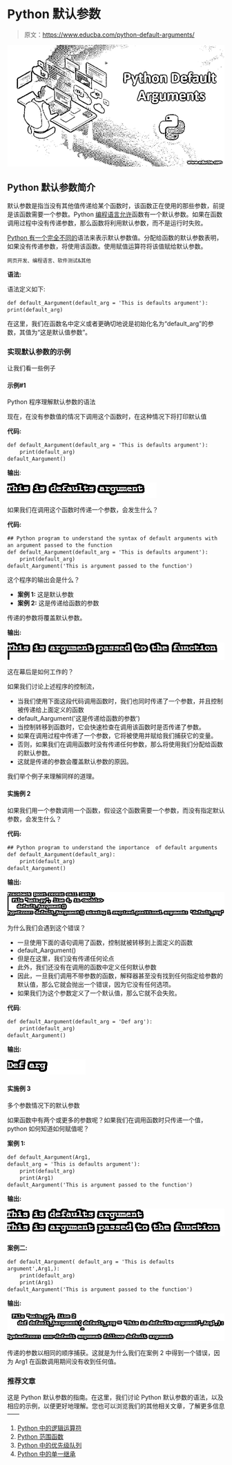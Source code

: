 # Python 默认参数

> 原文：<https://www.educba.com/python-default-arguments/>

![python default arguments](img/a189e857172b656702aecc0b766ad760.png)



## Python 默认参数简介

默认参数是指当没有其他值传递给某个函数时，该函数正在使用的那些参数，前提是该函数需要一个参数。Python [编程语言允许](https://www.educba.com/what-is-a-programming-language/)函数有一个默认参数。如果在函数调用过程中没有传递参数，那么函数将利用默认参数，而不是运行时失败。

[Python 有一个完全不同的](https://www.educba.com/what-is-python/)语法来表示默认参数值。分配给函数的默认参数表明，如果没有传递参数，将使用该函数。使用赋值运算符将该值赋给默认参数。

<small>网页开发、编程语言、软件测试&其他</small>

**语法:**

语法定义如下:

```
def default_Aargument(default_arg = 'This is defaults argument'):
print(default_arg)
```

在这里，我们在函数名中定义或者更确切地说是初始化名为“default_arg”的参数，其值为“这是默认值参数”。

### 实现默认参数的示例

让我们看一些例子

#### 示例#1

Python 程序理解默认参数的语法

现在，在没有参数值的情况下调用这个函数时，在这种情况下将打印默认值

**代码:**

```
def default_Aargument(default_arg = 'This is defaults argument'):
    print(default_arg)
default_Aargument()
```

**输出**:

![python defult argument -1](img/c0e43277fe0d8543076bc3970a0c13ea.png)



如果我们在调用这个函数时传递一个参数，会发生什么？

**代码:**

```
## Python program to understand the syntax of default arguments with an argument passed to the function
def default_Aargument(default_arg = 'This is defaults argument'):
    print(default_arg)
default_Aargument('This is argument passed to the function')
```

这个程序的输出会是什么？

*   **案例 1:** 这是默认参数
*   **案例 2:** 这是传递给函数的参数

传递的参数将覆盖默认参数。

**输出:**

![python defult argument -2](img/0e6bb4451876fd7ddecfe48251c080b8.png)



这在幕后是如何工作的？

如果我们讨论上述程序的控制流，

*   当我们使用下面这段代码调用函数时，我们也同时传递了一个参数，并且控制被传递给上面定义的函数
*   default_Aargument('这是传递给函数的参数')
*   当控制转移到函数时，它会快速检查在调用该函数时是否传递了参数。
*   如果在调用过程中传递了一个参数，它将被使用并赋给我们捕获它的变量。
*   否则，如果我们在调用函数时没有传递任何参数，那么将使用我们分配给函数的默认参数。
*   这就是传递的参数会覆盖默认参数的原因。

我们举个例子来理解同样的道理。

#### 实施例 2

如果我们用一个参数调用一个函数，假设这个函数需要一个参数，而没有指定默认参数，会发生什么？

**代码:**

```
## Python program to understand the importance  of default arguments
def default_Aargument(default_arg):
    print(default_arg)
default_Aargument()
```

**输出:**

![python defult argument -3](img/3495f39f970d85d87dd9e58b1453010d.png)



为什么我们会遇到这个错误？

*   一旦使用下面的语句调用了函数，控制就被转移到上面定义的函数
*   default_Aargument()
*   但是在这里，我们没有传递任何论点
*   此外，我们还没有在调用的函数中定义任何默认参数
*   因此，一旦我们调用不带参数的函数，解释器甚至没有找到任何指定给参数的默认值，那么它就会抛出一个错误，因为它没有任何选项。
*   如果我们为这个参数定义了一个默认值，那么它就不会失败。

**代码**:

```
def default_Aargument(default_arg = 'Def arg'):
    print(default_arg)
default_Aargument()
```

**输出:**

![Python Default Arguments Eroor](img/68c85df22629e061e142fb2763ad2e16.png)



#### 实施例 3

多个参数情况下的默认参数

如果函数中有两个或更多的参数呢？如果我们在调用函数时只传递一个值，python 如何知道如何赋值呢？

**案例 1:**

```
def default_Aargument(Arg1, 
default_arg = 'This is defaults argument'):
    print(default_arg)
    print(Arg1)
default_Aargument('This is argument passed to the function')
```

**输出:**

![python defult argument -5](img/d72f74774fc7989127acc491b02b419b.png)



**案例二:**

```
def default_Aargument( default_arg = 'This is defaults argument',Arg1,):
    print(default_arg)
    print(Arg1)
default_Aargument('This is argument passed to the function')
```

**输出:**

![same order](img/340934e69cded5371c4832f9a5cc3359.png)



传递的参数以相同的顺序捕获。这就是为什么我们在案例 2 中得到一个错误，因为 Arg1 在函数调用期间没有收到任何值。

### 推荐文章

这是 Python 默认参数的指南。在这里，我们讨论 Python 默认参数的语法，以及相应的示例，以便更好地理解。您也可以浏览我们的其他相关文章，了解更多信息——

1.  [Python 中的逻辑运算符](https://www.educba.com/logical-operators-in-python/)
2.  [Python 范围函数](https://www.educba.com/python-range-function/)
3.  [Python 中的优先级队列](https://www.educba.com/priority-queues-in-python/)
4.  [Python 中的单一继承](https://www.educba.com/single-inheritance-in-python/)





